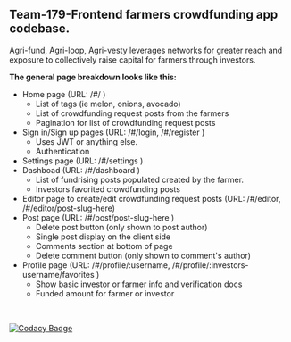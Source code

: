## Team-179-Frontend farmers crowdfunding app codebase.

Agri-fund, Agri-loop, Agri-vesty leverages networks for greater reach and exposure to collectively raise capital for farmers through investors.

**The general page breakdown looks like this:**

- Home page (URL: /#/ )
    - List of tags (ie melon, onions, avocado)
    - List of crowdfunding request posts from the farmers
    - Pagination for list of crowdfunding request posts
- Sign in/Sign up pages (URL: /#/login, /#/register )
    - Uses JWT or anything else.
    - Authentication
- Settings page (URL: /#/settings )
- Dashboad (URL: /#/dashboard )
    - List of fundrising posts populated created by the farmer.
    - Investors favorited crowdfunding posts
- Editor page to create/edit  crowdfunding request posts (URL: /#/editor, /#/editor/post-slug-here)
- Post page (URL: /#/post/post-slug-here )
    - Delete post button (only shown to post author)
    - Single post display on the client side
    - Comments section at bottom of page
    - Delete comment button (only shown to comment's author)
- Profile page (URL: /#/profile/:username, /#/profile/:investors-username/favorites )
    - Show basic investor or farmer info and verification docs
    - Funded amount for farmer or investor

<br />

[![Codacy Badge](https://api.codacy.com/project/badge/Grade/86f6d693fe9e4dc8b334822ca5af50c1)](https://app.codacy.com/gh/BuildForSDGCohort2/Team-179-Frontend?utm_source=github.com&utm_medium=referral&utm_content=BuildForSDGCohort2/Team-179-Frontend&utm_campaign=Badge_Grade_Settings)